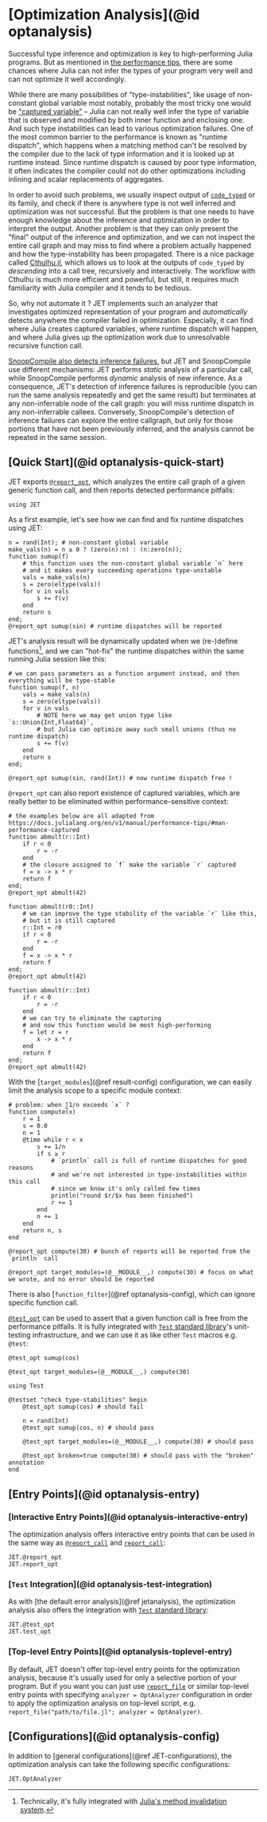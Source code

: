 # [Optimization Analysis](@id optanalysis)

Successful type inference and optimization is key to high-performing Julia programs.
But as mentioned in [the performance tips](https://docs.julialang.org/en/v1/manual/performance-tips/), there are some
chances where Julia can not infer the types of your program very well and can not optimize it well accordingly.

While there are many possibilities of "type-instabilities", like usage of non-constant global variable most notably,
probably the most tricky one would be ["captured variable"](https://docs.julialang.org/en/v1/manual/performance-tips/#man-performance-captured)
– Julia can not really well infer the type of variable that is observed and modified by both inner function and enclosing one.
And such type instabilities can lead to various optimization failures. One of the most common barrier to the performance
is known as "runtime dispatch", which happens when a matching method can't be resolved by the compiler due to the lack
of type information and it is looked up at runtime instead. Since runtime dispatch is caused by poor type information,
it often indicates the compiler could not do other optimizations including inlining and scalar replacements of aggregates.

In order to avoid such problems, we usually inspect output of [`code_typed`](https://docs.julialang.org/en/v1/base/base/#Base.code_typed)
or its family, and check if there is anywhere type is not well inferred and optimization was not successful.
But the problem is that one needs to have enough knowledge about the inference and optimization in order to interpret
the output. Another problem is that they can only present the "final" output of the inference and optimization, and we
can not inspect the entire call graph and may miss to find where a problem actually happened and how the type-instability
has been propagated.
There is a nice package called [Cthulhu.jl](https://github.com/JuliaDebug/Cthulhu.jl), which allows us to look at
the outputs of `code_typed` by _descending_ into a call tree, recursively and interactively. The workflow with Cthulhu
is much more efficient and powerful, but still, it requires much familiarity with Julia compiler and it tends to be tedious.

So, why not automate it ?
JET implements such an analyzer that investigates optimized representation of your program and _automatically_ detects
anywhere the compiler failed in optimization. Especially, it can find where Julia creates captured variables, where
runtime dispatch will happen, and where Julia gives up the optimization work due to unresolvable recursive function call.

[SnoopCompile also detects inference failures](https://timholy.github.io/SnoopCompile.jl/stable/snoopi_deep_analysis/), but JET and SnoopCompile use different mechanisms: JET performs *static* analysis of a particular call, while SnoopCompile performs *dynamic* analysis of new inference. As a consequence, JET's detection of inference failures is reproducible (you can run the same analysis repeatedly and get the same result) but terminates at any non-inferrable node of the call graph: you will miss runtime dispatch in any non-inferrable callees. Conversely, SnoopCompile's detection of inference failures can explore the entire callgraph, but only for those portions that have not been previously inferred, and the analysis cannot be repeated in the same session.

## [Quick Start](@id optanalysis-quick-start)

JET exports [`@report_opt`](@ref), which analyzes the entire call graph of a given generic function call,
and then reports detected performance pitfalls:
```@repl quickstart
using JET
```

As a first example, let's see how we can find and fix runtime dispatches using JET:
```@repl quickstart
n = rand(Int); # non-constant global variable
make_vals(n) = n ≥ 0 ? (zero(n):n) : (n:zero(n));
function sumup(f)
    # this function uses the non-constant global variable `n` here
    # and it makes every succeeding operations type-unstable
    vals = make_vals(n)
    s = zero(eltype(vals))
    for v in vals
        s += f(v)
    end
    return s
end;
@report_opt sumup(sin) # runtime dispatches will be reported
```

JET's analysis result will be dynamically updated when we (re-)define functions[^1], and we can "hot-fix" the runtime
dispatches within the same running Julia session like this:
```@repl quickstart
# we can pass parameters as a function argument instead, and then everything will be type-stable
function sumup(f, n)
    vals = make_vals(n)
    s = zero(eltype(vals))
    for v in vals
        # NOTE here we may get union type like `s::Union{Int,Float64}`,
        # but Julia can optimize away such small unions (thus no runtime dispatch)
        s += f(v)
    end
    return s
end;

@report_opt sumup(sin, rand(Int)) # now runtime dispatch free !
```
[^1]: Technically, it's fully integrated with [Julia's method invalidation system](https://julialang.org/blog/2020/08/invalidations/).

`@report_opt` can also report existence of captured variables, which are really better to be eliminated within
performance-sensitive context:
```@repl quickstart
# the examples below are all adapted from https://docs.julialang.org/en/v1/manual/performance-tips/#man-performance-captured
function abmult(r::Int)
    if r < 0
        r = -r
    end
    # the closure assigned to `f` make the variable `r` captured
    f = x -> x * r
    return f
end;
@report_opt abmult(42)

function abmult(r0::Int)
    # we can improve the type stability of the variable `r` like this,
    # but it is still captured
    r::Int = r0
    if r < 0
        r = -r
    end
    f = x -> x * r
    return f
end;
@report_opt abmult(42)

function abmult(r::Int)
    if r < 0
        r = -r
    end
    # we can try to eliminate the capturing
    # and now this function would be most high-performing
    f = let r = r
        x -> x * r
    end
    return f
end;
@report_opt abmult(42)
```

With the [`target_modules`](@ref result-config) configuration, we can easily limit the analysis scope to a specific module context:
```@repl quickstart
# problem: when ∑1/n exceeds `x` ?
function compute(x)
    r = 1
    s = 0.0
    n = 1
    @time while r < x
        s += 1/n
        if s ≥ r
            # `println` call is full of runtime dispatches for good reasons
            # and we're not interested in type-instabilities within this call
            # since we know it's only called few times
            println("round $r/$x has been finished")
            r += 1
        end
        n += 1
    end
    return n, s
end

@report_opt compute(30) # bunch of reports will be reported from the `println` call

@report_opt target_modules=(@__MODULE__,) compute(30) # focus on what we wrote, and no error should be reported
```

There is also [`function_filter`](@ref optanalysis-config), which can ignore specific function call.

[`@test_opt`](@ref) can be used to assert that a given function call is free from the performance pitfalls.
It is fully integrated with [`Test` standard library](https://docs.julialang.org/en/v1/stdlib/Test/)'s unit-testing infrastructure,
and we can use it as like other `Test` macros e.g. `@test`:
```@repl quickstart
@test_opt sumup(cos)

@test_opt target_modules=(@__MODULE__,) compute(30)

using Test

@testset "check type-stabilities" begin
    @test_opt sumup(cos) # should fail

    n = rand(Int)
    @test_opt sumup(cos, n) # should pass

    @test_opt target_modules=(@__MODULE__,) compute(30) # should pass

    @test_opt broken=true compute(30) # should pass with the "broken" annotation
end
```


## [Entry Points](@id optanalysis-entry)

### [Interactive Entry Points](@id optanalysis-interactive-entry)

The optimization analysis offers interactive entry points that can be used in the same way as [`@report_call`](@ref) and [`report_call`](@ref):
```@docs
JET.@report_opt
JET.report_opt
```

### [`Test` Integration](@id optanalysis-test-integration)

As with [the default error analysis](@ref jetanalysis), the optimization analysis also offers the integration with
[`Test` standard library](https://docs.julialang.org/en/v1/stdlib/Test/):
```@docs
JET.@test_opt
JET.test_opt
```

### [Top-level Entry Points](@id optanalysis-toplevel-entry)

By default, JET doesn't offer top-level entry points for the optimization analysis, because it's usually used for only a
selective portion of your program.
But if you want you can just use [`report_file`](@ref) or similar top-level entry points with specifying
`analyzer = OptAnalyzer` configuration in order to apply the optimization analysis on top-level script,
e.g. `report_file("path/to/file.jl"; analyzer = OptAnalyzer)`.


## [Configurations](@id optanalysis-config)

In addition to [general configurations](@ref JET-configurations), the optimization analysis can take the following specific configurations:
```@docs
JET.OptAnalyzer
```
